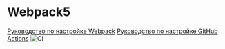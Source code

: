 # Webpack5

[Руководство по настройке Webpack](https://webpack.js.org/guides/)
[Руководство по настройке GitHub Actions](https://docs.github.com/en/actions/quickstart)
![CI](https://github.com/TatyanaProhorova/wide-js-appveyor/actions/workflows/web.yml/badge.svg)